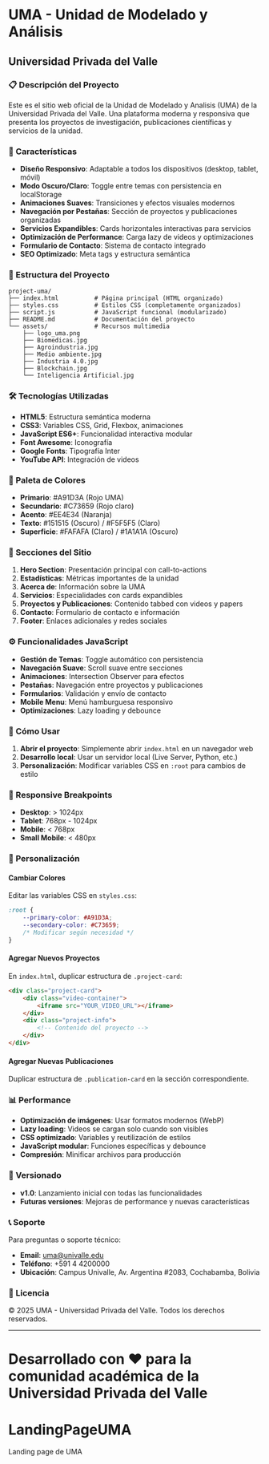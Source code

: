 # UMA - Unidad de Modelado y Análisis
## Universidad Privada del Valle

### 📋 Descripción del Proyecto

Este es el sitio web oficial de la Unidad de Modelado y Analisis (UMA) de la Universidad Privada del Valle. Una plataforma moderna y responsiva que presenta los proyectos de investigación, publicaciones científicas y servicios de la unidad.

### 🚀 Características

- **Diseño Responsivo**: Adaptable a todos los dispositivos (desktop, tablet, móvil)
- **Modo Oscuro/Claro**: Toggle entre temas con persistencia en localStorage
- **Animaciones Suaves**: Transiciones y efectos visuales modernos
- **Navegación por Pestañas**: Sección de proyectos y publicaciones organizadas
- **Servicios Expandibles**: Cards horizontales interactivas para servicios
- **Optimización de Performance**: Carga lazy de videos y optimizaciones
- **Formulario de Contacto**: Sistema de contacto integrado
- **SEO Optimizado**: Meta tags y estructura semántica

### 📁 Estructura del Proyecto

```
project-uma/
├── index.html          # Página principal (HTML organizado)
├── styles.css          # Estilos CSS (completamente organizados)
├── script.js           # JavaScript funcional (modularizado)
├── README.md           # Documentación del proyecto
└── assets/             # Recursos multimedia
    ├── logo_uma.png
    ├── Biomedicas.jpg
    ├── Agroindustria.jpg
    ├── Medio ambiente.jpg
    ├── Industria 4.0.jpg
    ├── Blockchain.jpg
    └── Inteligencia Artificial.jpg
```

### 🛠️ Tecnologías Utilizadas

- **HTML5**: Estructura semántica moderna
- **CSS3**: Variables CSS, Grid, Flexbox, animaciones
- **JavaScript ES6+**: Funcionalidad interactiva modular
- **Font Awesome**: Iconografía
- **Google Fonts**: Tipografía Inter
- **YouTube API**: Integración de videos

### 🎨 Paleta de Colores

- **Primario**: #A91D3A (Rojo UMA)
- **Secundario**: #C73659 (Rojo claro)
- **Acento**: #EE4E34 (Naranja)
- **Texto**: #151515 (Oscuro) / #F5F5F5 (Claro)
- **Superficie**: #FAFAFA (Claro) / #1A1A1A (Oscuro)

### 📱 Secciones del Sitio

1. **Hero Section**: Presentación principal con call-to-actions
2. **Estadísticas**: Métricas importantes de la unidad
3. **Acerca de**: Información sobre la UMA
4. **Servicios**: Especialidades con cards expandibles
5. **Proyectos y Publicaciones**: Contenido tabbed con videos y papers
6. **Contacto**: Formulario de contacto e información
7. **Footer**: Enlaces adicionales y redes sociales

### ⚙️ Funcionalidades JavaScript

- **Gestión de Temas**: Toggle automático con persistencia
- **Navegación Suave**: Scroll suave entre secciones
- **Animaciones**: Intersection Observer para efectos
- **Pestañas**: Navegación entre proyectos y publicaciones
- **Formularios**: Validación y envío de contacto
- **Mobile Menu**: Menú hamburguesa responsivo
- **Optimizaciones**: Lazy loading y debounce

### 🚀 Cómo Usar

1. **Abrir el proyecto**: Simplemente abrir `index.html` en un navegador web
2. **Desarrollo local**: Usar un servidor local (Live Server, Python, etc.)
3. **Personalización**: Modificar variables CSS en `:root` para cambios de estilo

### 📐 Responsive Breakpoints

- **Desktop**: > 1024px
- **Tablet**: 768px - 1024px
- **Mobile**: < 768px
- **Small Mobile**: < 480px

### 🔧 Personalización

#### Cambiar Colores
Editar las variables CSS en `styles.css`:
```css
:root {
    --primary-color: #A91D3A;
    --secondary-color: #C73659;
    /* Modificar según necesidad */
}
```

#### Agregar Nuevos Proyectos
En `index.html`, duplicar estructura de `.project-card`:
```html
<div class="project-card">
    <div class="video-container">
        <iframe src="YOUR_VIDEO_URL"></iframe>
    </div>
    <div class="project-info">
        <!-- Contenido del proyecto -->
    </div>
</div>
```

#### Agregar Nuevas Publicaciones
Duplicar estructura de `.publication-card` en la sección correspondiente.

### 📊 Performance

- **Optimización de imágenes**: Usar formatos modernos (WebP)
- **Lazy loading**: Videos se cargan solo cuando son visibles
- **CSS optimizado**: Variables y reutilización de estilos
- **JavaScript modular**: Funciones específicas y debounce
- **Compresión**: Minificar archivos para producción

### 🔄 Versionado

- **v1.0**: Lanzamiento inicial con todas las funcionalidades
- **Futuras versiones**: Mejoras de performance y nuevas características

### 📞 Soporte

Para preguntas o soporte técnico:
- **Email**: uma@univalle.edu
- **Teléfono**: +591 4 4200000
- **Ubicación**: Campus Univalle, Av. Argentina #2083, Cochabamba, Bolivia

### 📝 Licencia

© 2025 UMA - Universidad Privada del Valle. Todos los derechos reservados.

---

**Desarrollado con ❤️ para la comunidad académica de la Universidad Privada del Valle**
=======
# LandingPageUMA
Landing page de UMA
